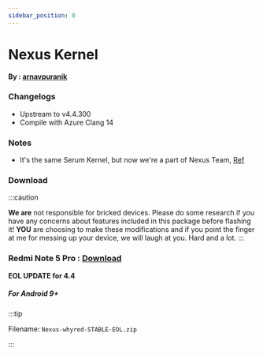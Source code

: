 ```yaml
---
sidebar_position: 0
---
```


# Nexus Kernel #

**By : [arnavpuranik](https://t.me/arnavpuranik)**

### Changelogs ###
- Upstream to v4.4.300
- Compile with Azure Clang 14

### Notes ###
- It's the same Serum Kernel, but now we're a part of Nexus Team, [Ref](https://t.me/NexusKernel/256)



### Download ###


:::caution

**We are** not responsible for bricked devices. Please
do some research if you have any concerns about features included in this package
before flashing it! **YOU** are choosing to make these modifications and if
you point the finger at me for messing up your device, we will laugh at you. Hard and a lot.
:::


### Redmi Note 5 Pro : [Download](https://downloads.nexuskernel.workers.dev/0:/whyred/4.4/Nexus-whyred-STABLE-EOL.zip) ###
**EOL UPDATE for 4.4**
##### For Android 9+ #####

:::tip
 
Filename: `Nexus-whyred-STABLE-EOL.zip`
	
:::
